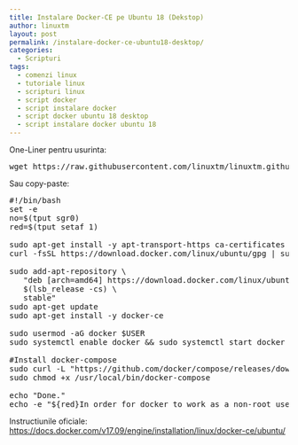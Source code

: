 ```yaml
---
title: Instalare Docker-CE pe Ubuntu 18 (Dekstop)
author: linuxtm
layout: post
permalink: /instalare-docker-ce-ubuntu18-desktop/
categories:
  - Scripturi
tags:
  - comenzi linux
  - tutoriale linux
  - scripturi linux
  - script docker
  - script instalare docker
  - script docker ubuntu 18 desktop
  - script instalare docker ubuntu 18
---
```


One-Liner pentru usurinta:
<pre>
wget https://raw.githubusercontent.com/linuxtm/linuxtm.github.io/master/scripturi/installDockerUbuntu18.sh && chmod +x installDockerUbuntu18.sh && ./installDockerUbuntu18.sh
</pre>

Sau copy-paste:
<pre>
#!/bin/bash
set -e
no=$(tput sgr0)
red=$(tput setaf 1)

sudo apt-get install -y apt-transport-https ca-certificates curl software-properties-common
curl -fsSL https://download.docker.com/linux/ubuntu/gpg | sudo apt-key add -

sudo add-apt-repository \
   "deb [arch=amd64] https://download.docker.com/linux/ubuntu \
   $(lsb_release -cs) \
   stable"
sudo apt-get update
sudo apt-get install -y docker-ce

sudo usermod -aG docker $USER
sudo systemctl enable docker && sudo systemctl start docker

#Install docker-compose
sudo curl -L "https://github.com/docker/compose/releases/download/1.24.0/docker-compose-$(uname -s)-$(uname -m)" -o /usr/local/bin/docker-compose
sudo chmod +x /usr/local/bin/docker-compose

echo "Done."
echo -e "${red}In order for docker to work as a non-root user, please logout or restart your computer!${no}"
</pre>

Instructiunile oficiale: <a href="https://docs.docker.com/v17.09/engine/installation/linux/docker-ce/ubuntu/">https://docs.docker.com/v17.09/engine/installation/linux/docker-ce/ubuntu/</a>
